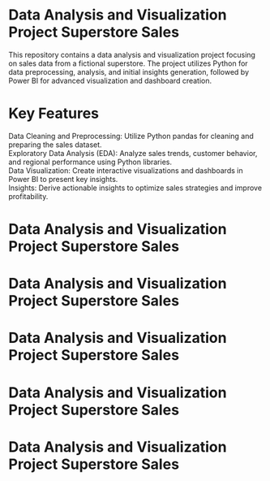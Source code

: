 # Data Analysis and Visualization Project Superstore Sales
This repository contains a data analysis and visualization project focusing on sales data from a fictional superstore. The project utilizes Python for data preprocessing, analysis, and initial insights generation, followed by Power BI for advanced visualization and dashboard creation.

# Key Features
Data Cleaning and Preprocessing: Utilize Python pandas for cleaning and preparing the sales dataset.<br />
Exploratory Data Analysis (EDA): Analyze sales trends, customer behavior, and regional performance using Python libraries.<br />
Data Visualization: Create interactive visualizations and dashboards in Power BI to present key insights.<br />
Insights: Derive actionable insights to optimize sales strategies and improve profitability.<br />

# Data Analysis and Visualization Project Superstore Sales

# Data Analysis and Visualization Project Superstore Sales

# Data Analysis and Visualization Project Superstore Sales
# Data Analysis and Visualization Project Superstore Sales
# Data Analysis and Visualization Project Superstore Sales

